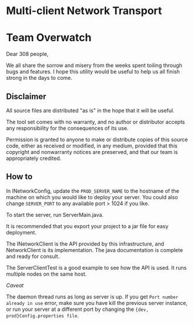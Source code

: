 # Multi-client Network Transport
# Team Overwatch

Dear 308 people,

We all share the sorrow and misery from the weeks spent toiling through bugs and features. I hope this utility would be useful to help us all finish strong in the days to come. 

## Disclaimer

All source files are distributed "as is" in the hope that it will be useful.

The tool set comes with no warranty, and no author or distributor accepts any responsibility for the consequences of its use. 

Permission is granted to anyone to make or distribute copies of this source code, either as received or modified, in any medium, provided that this copyright and nonwarranty notices are preserved, and that our team is appropriately credited. 

## How to

In INetworkConfig, update the `PROD_SERVER_NAME` to the hostname of the machine on which you would like to deploy your server. You could also change `SERVER_PORT` to any available port > 1024 if you like. 

To start the server, run ServerMain.java.

It is recommended that you export your project to a jar file for easy deployment. 

The INetworkClient is the API provided by this infrastructure, and NetworkClient is its implementation. The java documentation is complete and ready for consult. 

The ServerClientTest is a good example to see how the API is used. It runs multiple nodes on the same host.

*Caveat* 

The daemon thread runs as long as server is up. If you get `Port number already in use` error, make sure you have kill the previous server instance, or run your server at a different port by changing the `{dev, prod}Config.properties file`. 
